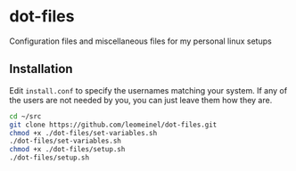# dot-files

Configuration files and miscellaneous files for my personal linux setups

## Installation

Edit `install.conf` to specify the usernames matching your system. If any of the users are not needed by you, you can just leave them how they are.

```sh
cd ~/src
git clone https://github.com/leomeinel/dot-files.git
chmod +x ./dot-files/set-variables.sh
./dot-files/set-variables.sh
chmod +x ./dot-files/setup.sh
./dot-files/setup.sh
```
